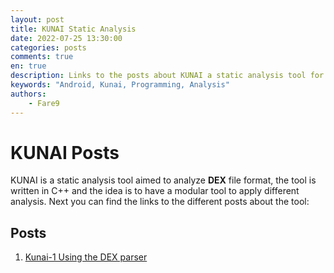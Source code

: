 ```yaml
---
layout: post
title: KUNAI Static Analysis
date: 2022-07-25 13:30:00
categories: posts
comments: true
en: true
description: Links to the posts about KUNAI a static analysis tool for DEX file format
keywords: "Android, Kunai, Programming, Analysis"
authors:
    - Fare9
---
```


# KUNAI Posts

KUNAI is a static analysis tool aimed to analyze **DEX** file format, the tool is written in C++ and the idea is to have a modular tool to apply different analysis. Next you can find the links to the different posts about the tool:

## Posts

1. [Kunai-1 Using the DEX parser](https://k0deless.github.io/kunai/kunai1/)